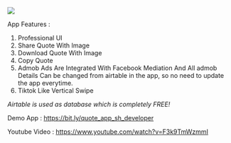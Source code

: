 <img src="https://img.youtube.com/vi/F3k9TmWzmmI/maxresdefault.jpg"></img>

App Features :

1. Professional UI
2. Share Quote With Image
3. Download Quote With Image
4. Copy Quote
5. Admob Ads Are Integrated With Facebook Mediation And All admob Details Can be changed from airtable in the app, so no need to update the app everytime.
6. Tiktok Like Vertical Swipe


*Airtable is used as database which is completely FREE!*


Demo App : https://bit.ly/quote_app_sh_developer

Youtube Video : https://www.youtube.com/watch?v=F3k9TmWzmmI
